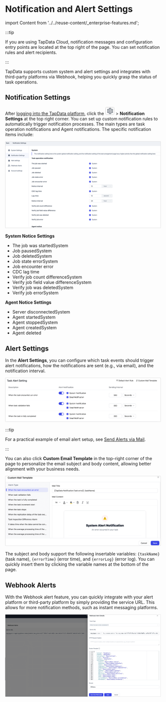 # Notification and Alert Settings

import Content from '../../reuse-content/_enterprise-features.md';

<Content />

:::tip

If you are using TapData Cloud, notification messages and configuration entry points are located at the top right of the page. You can set notification rules and alert recipients.

:::

TapData supports custom system and alert settings and integrates with third-party platforms via Webhook, helping you quickly grasp the status of task operations.

## Notification Settings

After [logging into the TapData platform](../../user-guide/log-in.md), click the ![setting_icon](../../images/setting_icon.png) > **Notification Settings** at the top right corner. You can set up custom notification rules to automatically trigger notification processes. The main types are task operation notifications and Agent notifications. The specific notification items include:

![Notification Settings](../../images/system_notification_1.png)

**System Notice Settings**

- The job was startedSystem
- Job pausedSystem
- Job deletedSystem
- Job state errorSystem
- Job encounter error
- CDC lag time
- Verify job count differenceSystem
- Verify job field value differenceSystem
- Verify job was deletedSystem
- Verify job errorSystem

**Agent Notice Settings**

- Server disconnectedSystem
- Agent startedSystem
- Agent stoppedSystem
- Agent createdSystem
- Agent deleted

## <span id="mail-alert">Alert Settings</span>

In the **Alert Settings**, you can configure which task events should trigger alert notifications, how the notifications are sent (e.g., via email), and the notification interval.

![](../../images/system_notification_2.png)

:::tip

For a practical example of email alert setup, see [Send Alerts via Mail](../../case-practices/best-practice/alert-via-qqmail.md).

:::

You can also click **Custom Email Template** in the top-right corner of the page to personalize the email subject and body content, allowing better alignment with your business needs.

![Customize Email Template](../../images/alter_email_templates.png)

The subject and body support the following insertable variables: `{taskName}` (task name), `{errorTime}` (error time), and `{errorLog}` (error log). You can quickly insert them by clicking the variable names at the bottom of the page.

## Webhook Alerts

With the Webhook alert feature, you can quickly integrate with your alert platform or third-party platform by simply providing the service URL. This allows for more notification methods, such as instant messaging platforms.

![Webhook Settings](../../images/webhook_settings.png)
